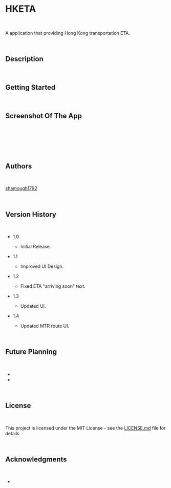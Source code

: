 # HKETA

<br>

A application that providing Hong Kong transportation ETA.

<br>

## Description




<br>

## Getting Started

<br>

## Screenshot Of The App

<br>



<br>



<br>

<br>


<br>

## Authors

<br>

[shamough1792](https://github.com/shamough1792)

<br>

## Version History

<br>

* 1.0
    * Initial Release.

* 1.1
    * Improved UI Design.

* 1.2
    * Fixed ETA "arriving soon" text.

 * 1.3
    * Updated UI.

 * 1.4
    * Updated MTR route UI.

<br>

## Future Planning

<br>

* 
*

<br>

## License

<br>

This project is licensed under the MIT License - see the [LICENSE.md](LICENSE) file for details

<br>

## Acknowledgments

<br>

* 

<br>
